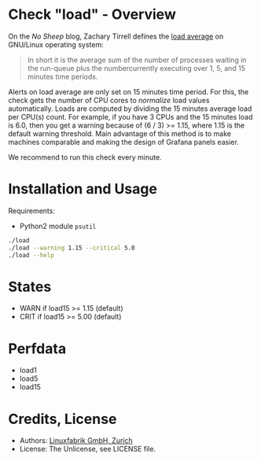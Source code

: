 # Check "load" - Overview

On the *No Sheep* blog, Zachary Tirrell defines the [load average](http://nosheep.net/story/defining-unix-load-average/) on GNU/Linux operating system:

> In short it is the average sum of the number of processes waiting in the run-queue plus the numbercurrently executing over 1, 5, and 15 minutes time periods.

Alerts on load average are only set on 15 minutes time period. For this, the check gets the number of CPU cores to *normalize* load values automatically. Loads are computed by dividing the 15 minutes average load per CPU(s) count. For example, if you have 3 CPUs and the 15 minutes load is 6.0, then you get a warning because of (6 / 3) >= 1.15, where 1.15 is the default warning threshold. Main advantage of this method is to make machines comparable and making the design of Grafana panels easier.

We recommend to run this check every minute.


# Installation and Usage

Requirements:
* Python2 module `psutil`

```bash
./load
./load --warning 1.15 --critical 5.0
./load --help
```


# States

* WARN if load15 >= 1.15 (default)
* CRIT if load15 >= 5.00 (default)


# Perfdata

* load1
* load5
* load15


# Credits, License

* Authors: [Linuxfabrik GmbH, Zurich](https://www.linuxfabrik.ch)
* License: The Unlicense, see LICENSE file.